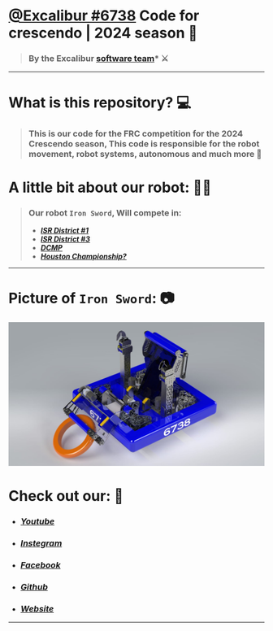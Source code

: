 # [@Excalibur #6738](https://github.com/ExcaliburFRC) Code for crescendo | 2024 season 🤖
> ### By the Excalibur [software team](https://github.com/ExcaliburFRC/Crescendo2024/graphs/contributors)* ⚔️
-----------------------------------------

# What is this repository? 💻
> ### This is our code for the FRC competition for the 2024 Crescendo season, This code is responsible for the robot movement, robot systems, autonomous and much more 🚀
# A little bit about our robot: 👨‍🎓
> ### Our robot `Iron Sword`, Will compete in:
> * [***ISR District #1***](https://www.thebluealliance.com/event/2024isde1)
> * [***ISR District #3***](https://www.thebluealliance.com/event/2024isde3)
> * [***DCMP***](https://www.thebluealliance.com/event/2024iscmp) 
> * [***Houston Championship?***](https://www.thebluealliance.com/event/2024cmptx) 
----------------------------------------------------------------------------------------------------------------------------------------------------------
# Picture of `Iron Sword`: 📷
![image](https://github.com/I-No-oNe/I-No-oNe/blob/main/Frc/Iron%20sword%20picture.jpg?raw=true)
# Check out our: 📰
- ### [*Youtube*](https://www.youtube.com/channel/UCVLYbxGoGUWkjDTZQfkLz5g)
- ### [*Instegram*](https://www.instagram.com/excalibur_6738/)
- ### [*Facebook*](https://www.facebook.com/excaliburfrc/)
- ### [*Github*](https://github.com/ExcaliburFRC)
- ### [*Website*](https://excaliburfrc.github.io/#)
---------------------------------------------------------------
